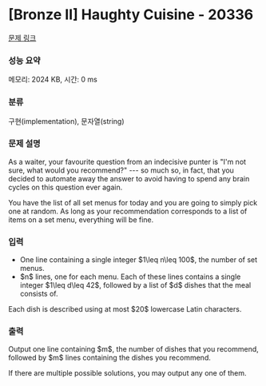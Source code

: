 # [Bronze II] Haughty Cuisine - 20336 

[문제 링크](https://www.acmicpc.net/problem/20336) 

### 성능 요약

메모리: 2024 KB, 시간: 0 ms

### 분류

구현(implementation), 문자열(string)

### 문제 설명

<p>As a waiter, your favourite question from an indecisive punter is "I'm not sure, what would you recommend?" --- so much so, in fact, that you decided to automate away the answer to avoid having to spend any brain cycles on this question ever again.</p>

<p>You have the list of all set menus for today and you are going to simply pick one at random. As long as your recommendation corresponds to a list of items on a set menu, everything will be fine.</p>

### 입력 

 <ul>
	<li>One line containing a single integer $1\leq n\leq 100$, the number of set menus.</li>
	<li>$n$ lines, one for each menu. Each of these lines contains a single integer $1\leq d\leq 42$, followed by a list of $d$ dishes that the meal consists of.</li>
</ul>

<p>Each dish is described using at most $20$ lowercase Latin characters.</p>

### 출력 

 <p>Output one line containing $m$, the number of dishes that you recommend, followed by $m$ lines containing the dishes you recommend.</p>

<p>If there are multiple possible solutions, you may output any one of them.</p>


